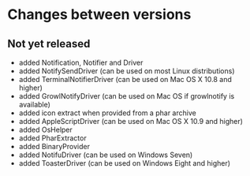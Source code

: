 # Changes between versions

## Not yet released

* added Notification, Notifier and Driver
* added NotifySendDriver (can be used on most Linux distributions)
* added TerminalNotifierDriver (can be used on Mac OS X 10.8 and higher)
* added GrowlNotifyDriver (can be used on Mac OS if growlnotify is available)
* added icon extract when provided from a phar archive
* added AppleScriptDriver (can be used on Mac OS X 10.9 and higher)
* added OsHelper
* added PharExtractor
* added BinaryProvider
* added NotifuDriver (can be used on Windows Seven)
* added ToasterDriver (can be used on Windows Eight and higher)
